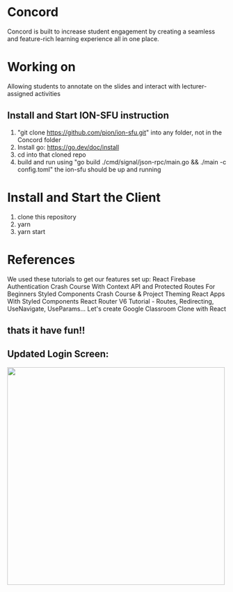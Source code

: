 # Concord
Concord is built to increase student engagement by creating a seamless and feature-rich learning experience all in one place.

# Working on 
Allowing students to annotate on the slides and interact with lecturer-assigned activities

## Install and Start ION-SFU instruction
1. "git clone https://github.com/pion/ion-sfu.git" into any folder, not in the Concord folder
2. Install go: https://go.dev/doc/install
3. cd into that cloned repo
4. build and run using "go build ./cmd/signal/json-rpc/main.go && ./main -c config.toml"
the ion-sfu should be up and running

# Install and Start the Client
1. clone this repository
2. yarn
3. yarn start

# References
We used these tutorials to get our features set up:
React Firebase Authentication Crash Course With Context API and Protected Routes For Beginners
Styled Components Crash Course & Project
Theming React Apps With Styled Components
React Router V6 Tutorial - Routes, Redirecting, UseNavigate, UseParams...
Let's create Google Classroom Clone with React

## thats it have fun!!

## Updated Login Screen: 
<img src="https://user-images.githubusercontent.com/73512286/162826758-2099c78f-bb92-4ace-94ff-467e8b757dda.png" height="500">
